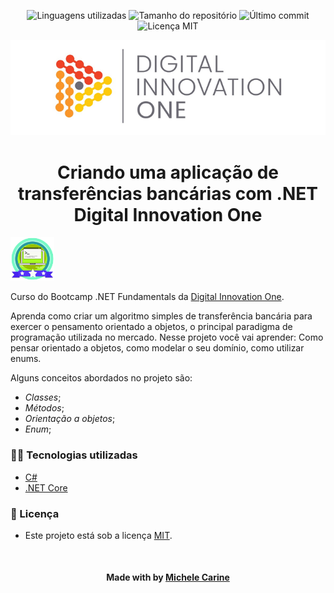 <!-- Badges session -->
<p align="center">
  <!-- languages -->
  <img src="https://img.shields.io/github/languages/count/michelecarine/transferencia-bancaria-dio?style=social" alt="Linguagens utilizadas">
  <!-- repo size -->
  <img src="https://img.shields.io/github/repo-size/michelecarine/transferencia-bancaria-dio?style=social" alt="Tamanho do repositório">
  <!-- last commit -->
  <img src="https://img.shields.io/github/last-commit/michelecarine/transferencia-bancaria-dio?style=social" alt="Último commit">
  <!-- licence MIT -->
  <img src="https://img.shields.io/github/license/michelecarine/transferencia-bancaria-dio?style=social" alt="Licença MIT">
</p>

<!--Banner session-->
<p align="center">
  <img src="./assets/banner.png" alt="DIO" title="Digital Innovation One">
</p>

<!--About session-->
<h1 align="center">Criando uma aplicação de transferências bancárias com .NET<br>Digital Innovation One</h1>

<img src="./assets/badge.png" title="Badge" width="70" height="70">

Curso do Bootcamp .NET Fundamentals da [Digital Innovation One](https://digitalinnovation.one/).

Aprenda como criar um algoritmo simples de transferência bancária para exercer o pensamento orientado a objetos, o principal paradigma de programação utilizada no mercado. Nesse projeto você vai aprender: Como pensar orientado a objetos, como modelar o seu domínio, como utilizar enums.

Alguns conceitos abordados no projeto são:

- *Classes*;
- *Métodos*;
- *Orientação a objetos*;
- *Enum*;






<h3>👨‍💻 Tecnologias utilizadas</h3>

- [C#](https://docs.microsoft.com/pt-br/dotnet/csharp/)
- [.NET Core](https://dotnet.microsoft.com/download)

<!--License session-->
<h3>📝 Licença</h3>

- Este projeto está sob a licença [MIT](./LICENSE).

<!--Bottom session-->
<br><h4 align=center>Made with by <a target="_blank" href="https://michelemeira.vercel.app" >Michele Carine</a></h4>
